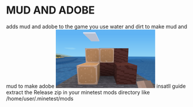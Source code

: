 # MUD AND ADOBE
adds mud and adobe to the game 
you use water and dirt to make mud and mud to make adobe
![alt text](https://github.com/DragonFire125/Minetest_mud_adobe/blob/main/screenshot.png?raw=true)
insatll guide extract the Release zip in your minetest mods directory like /home/user/.minetest/mods
